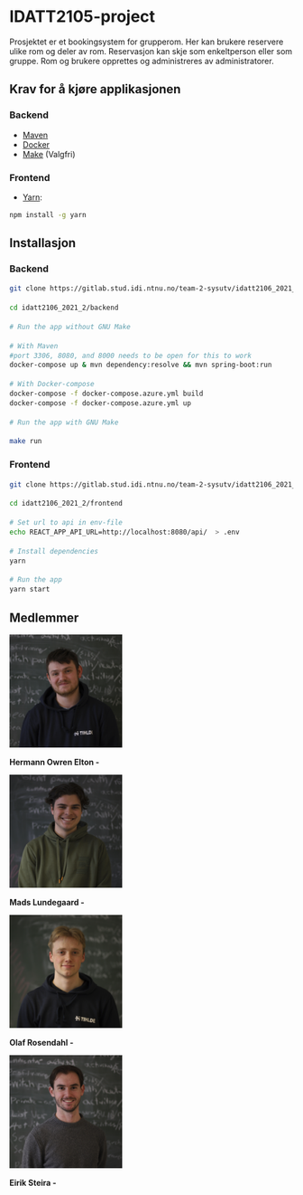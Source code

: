 # IDATT2105-project


Prosjektet er et bookingsystem for grupperom. Her kan brukere reservere ulike rom og deler av rom. Reservasjon kan skje som enkeltperson eller som gruppe. Rom og brukere opprettes og administreres av administratorer.


## Krav for å kjøre applikasjonen
### Backend
- [Maven](https://maven.apache.org/download.cgi)
- [Docker](https://docs.docker.com/get-docker/)
- [Make](https://www.gnu.org/software/make/) (Valgfri)

### Frontend
- [Yarn](https://classic.yarnpkg.com/en/docs/install/#debian-stable):
```bash
npm install -g yarn
```

## Installasjon

### Backend

```bash
git clone https://gitlab.stud.idi.ntnu.no/team-2-sysutv/idatt2106_2021_2.git

cd idatt2106_2021_2/backend

# Run the app without GNU Make

# With Maven  
#port 3306, 8080, and 8000 needs to be open for this to work
docker-compose up & mvn dependency:resolve && mvn spring-boot:run

# With Docker-compose
docker-compose -f docker-compose.azure.yml build
docker-compose -f docker-compose.azure.yml up

# Run the app with GNU Make

make run 

```

### Frontend

```bash
git clone https://gitlab.stud.idi.ntnu.no/team-2-sysutv/idatt2106_2021_2.git

cd idatt2106_2021_2/frontend

# Set url to api in env-file
echo REACT_APP_API_URL=http://localhost:8080/api/  > .env

# Install dependencies
yarn 

# Run the app
yarn start
```



## Medlemmer

<img src="assets/Hermann.jpg" width="200">

**Hermann Owren Elton -**


<img src="assets/Mads.jpg" width="200">

**Mads Lundegaard -**

<img src="assets/Olaf.jpg" width="200">

**Olaf Rosendahl -**

<img src="assets/Eirik.jpg" width="200">

**Eirik Steira -**

<br/>
